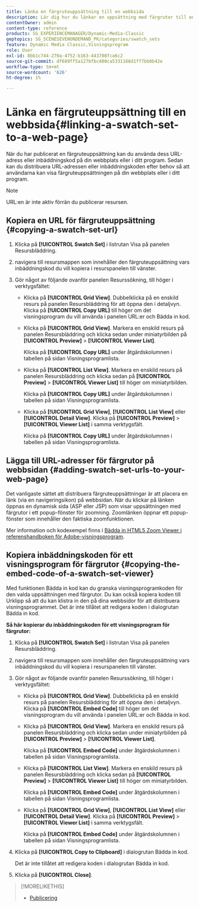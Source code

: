 ```yaml
---
title: Länka en färgruteuppsättning till en webbsida
description: Lär dig hur du länkar en uppsättning med färgrutor till en webbsida.
contentOwner: admin
content-type: reference
products: SG_EXPERIENCEMANAGER/Dynamic-Media-Classic
geptopics: SG_SCENESEVENONDEMAND_PK/categories/swatch_sets
feature: Dynamic Media Classic,Visningsprogram
role: User
exl-id: 8bb1c744-270a-4752-b163-443708fca6c2
source-git-commit: df689ff5a127bfbc400ca5331168d1ff7bb0b42e
workflow-type: tm+mt
source-wordcount: '626'
ht-degree: 1%

---
```


# Länka en färgruteuppsättning till en webbsida{#linking-a-swatch-set-to-a-web-page}

När du har publicerat en färgruteuppsättning kan du använda dess URL-adress eller inbäddningskod på din webbplats eller i ditt program. Sedan kan du distribuera URL-adressen eller inbäddningskoden efter behov så att användarna kan visa färgruteuppsättningen på din webbplats eller i ditt program.

>[!NOTE]
>
>URL:en är inte aktiv förrän du publicerar resursen.

## Kopiera en URL för färgruteuppsättning {#copying-a-swatch-set-url}

1. Klicka på **[!UICONTROL Swatch Set]** i listrutan Visa på panelen Resursbläddring.
1. navigera till resursmappen som innehåller den färgruteuppsättning vars inbäddningskod du vill kopiera i resurspanelen till vänster.
1. Gör något av följande ovanför panelen Resurssökning, till höger i verktygsfältet:

   * Klicka på **[!UICONTROL Grid View]**. Dubbelklicka på en enskild resurs på panelen Resursbläddring för att öppna den i detaljvyn. Klicka på **[!UICONTROL Copy URL]** till höger om det visningsprogram du vill använda i panelen URL:er och Bädda in kod.
   * Klicka på **[!UICONTROL Grid View]**. Markera en enskild resurs på panelen Resursbläddring och klicka sedan under miniatyrbilden på **[!UICONTROL Preview]** > **[!UICONTROL Viewer List]**.

      Klicka på **[!UICONTROL Copy URL]** under åtgärdskolumnen i tabellen på sidan Visningsprogramlista.

   * Klicka på **[!UICONTROL List View]**. Markera en enskild resurs på panelen Resursbläddring och klicka sedan på **[!UICONTROL Preview]** > **[!UICONTROL Viewer List]** till höger om miniatyrbilden.

      Klicka på **[!UICONTROL Copy URL]** under åtgärdskolumnen i tabellen på sidan Visningsprogramlista.

   * Klicka på **[!UICONTROL Grid View]**, **[!UICONTROL List View]** eller **[!UICONTROL Detail View]**. Klicka på **[!UICONTROL Preview]** > **[!UICONTROL Viewer List]** i samma verktygsfält.

      Klicka på **[!UICONTROL Copy URL]** under åtgärdskolumnen i tabellen på sidan Visningsprogramlista.

## Lägga till URL-adresser för färgrutor på webbsidan {#adding-swatch-set-urls-to-your-web-page}

Det vanligaste sättet att distribuera färgruteuppsättningar är att placera en länk (via en navigeringsikon) på webbsidan. När du klickar på länken öppnas en dynamisk sida (ASP eller JSP) som visar uppsättningen med färgrutor i ett popup-fönster för zoomning. Zoomlänken öppnar ett popup-fönster som innehåller den faktiska zoomfunktionen.

Mer information och kodexempel finns i [Bädda in HTML5 Zoom Viewer i referenshandboken för Adobe-visningsprogram](https://experienceleague.adobe.com/docs/dynamic-media-developer-resources/library/viewers-aem-assets-dmc/zoom/c-html5-20-zoom-viewer-about.html#section-e1c3106f5b3e445d9b95be337c2f94e2).

## Kopiera inbäddningskoden för ett visningsprogram för färgrutor {#copying-the-embed-code-of-a-swatch-set-viewer}

Med funktionen Bädda in kod kan du granska visningsprogramkoden för den valda uppsättningen med färgrutor. Du kan också kopiera koden till Urklipp så att du kan klistra in den på dina webbsidor för att distribuera visningsprogrammet. Det är inte tillåtet att redigera koden i dialogrutan Bädda in kod.

**Så här kopierar du inbäddningskoden för ett visningsprogram för färgrutor:**

1. Klicka på **[!UICONTROL Swatch Set]** i listrutan Visa på panelen Resursbläddring.
1. navigera till resursmappen som innehåller den färgruteuppsättning vars inbäddningskod du vill kopiera i resurspanelen till vänster.
1. Gör något av följande ovanför panelen Resurssökning, till höger i verktygsfältet:

   * Klicka på **[!UICONTROL Grid View]**. Dubbelklicka på en enskild resurs på panelen Resursbläddring för att öppna den i detaljvyn. Klicka på **[!UICONTROL Embed Code]** till höger om det visningsprogram du vill använda i panelen URL:er och Bädda in kod.
   * Klicka på **[!UICONTROL Grid View]**. Markera en enskild resurs på panelen Resursbläddring och klicka sedan under miniatyrbilden på **[!UICONTROL Preview]** > **[!UICONTROL Viewer List]**.

      Klicka på **[!UICONTROL Embed Code]** under åtgärdskolumnen i tabellen på sidan Visningsprogramlista.

   * Klicka på **[!UICONTROL List View]**. Markera en enskild resurs på panelen Resursbläddring och klicka sedan på **[!UICONTROL Preview]** > **[!UICONTROL Viewer List]** till höger om miniatyrbilden.

      Klicka på **[!UICONTROL Embed Code]** under åtgärdskolumnen i tabellen på sidan Visningsprogramlista.

   * Klicka på **[!UICONTROL Grid View]**, **[!UICONTROL List View]** eller **[!UICONTROL Detail View]**. Klicka på **[!UICONTROL Preview]** > **[!UICONTROL Viewer List]** i samma verktygsfält.

      Klicka på **[!UICONTROL Embed Code]** under åtgärdskolumnen i tabellen på sidan Visningsprogramlista.

1. Klicka på **[!UICONTROL Copy to Clipboard]** i dialogrutan Bädda in kod.

   Det är inte tillåtet att redigera koden i dialogrutan Bädda in kod.

1. Klicka på **[!UICONTROL Close]**.

>[!MORELIKETHIS]
>
>* [Publicering](publishing-files.md#publishing_files)

